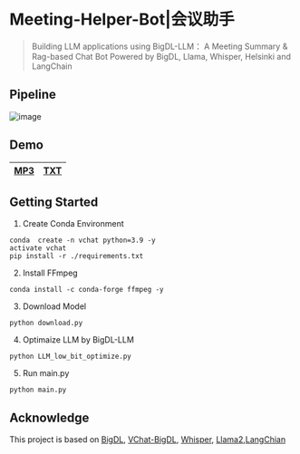 # Meeting-Helper-Bot|会议助手
> Building LLM applications using BigDL-LLM： A Meeting Summary & Rag-based Chat Bot
Powered by BigDL, Llama, Whisper, Helsinki and LangChain


## Pipeline
![image](https://github.com/Lxt115/Meeting-Summary-Bot/assets/67227722/03ce0f86-e793-4723-adf9-088aae4c6efd)

## Demo
|[MP3](demo/demo_mp3.mp4)|[TXT](demo/demo_txt.mp4)|
|:-:|:-:|

## Getting Started 
1. Create Conda Environment
```
conda  create -n vchat python=3.9 -y
activate vchat
pip install -r ./requirements.txt
```
2. Install FFmpeg
```
conda install -c conda-forge ffmpeg -y
```
3. Download Model
```
python download.py
```
4. Optimaize LLM by BigDL-LLM
```
python LLM_low_bit_optimize.py
```
5. Run main.py
```
python main.py
```

## Acknowledge

This project is based on [BigDL](https://github.com/intel-analytics/BigDL), [VChat-BigDL](https://github.com/Kailuo-Lai/VChat-BigDL), [Whisper](https://github.com/openai/whisper), [Llama2](https://github.com/facebookresearch/llama),[LangChian](https://github.com/langchain-ai/langchain)

